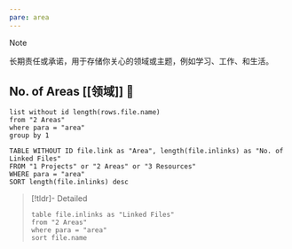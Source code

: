 ```yaml
---
pare: area
---
```


> [!NOTE] 
> 长期责任或承诺，用于存储你关心的领域或主题，例如学习、工作、和生活。
## No. of Areas [[领域]] 🧠
```dataview
list without id length(rows.file.name)
from "2 Areas"
where para = "area"
group by 1
```

```dataview
TABLE WITHOUT ID file.link as "Area", length(file.inlinks) as "No. of Linked Files"
FROM "1 Projects" or "2 Areas" or "3 Resources"
WHERE para = "area"
SORT length(file.inlinks) desc
```

> [!tldr]- Detailed
> ```dataview
> table file.inlinks as "Linked Files"
> from "2 Areas" 
> where para = "area"
> sort file.name
> ```
